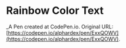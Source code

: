 # Rainbow Color Text
 _A Pen created at CodePen.io. Original URL: [https://codepen.io/alphardex/pen/ExxQOWV](https://codepen.io/alphardex/pen/ExxQOWV).

 